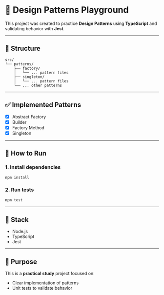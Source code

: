 # 🧠 Design Patterns Playground

This project was created to practice **Design Patterns** using **TypeScript** and validating behavior with **Jest**.

---

## 📁 Structure

```
src/
└── patterns/
    ├── factory/
    │   └── ... pattern files
    ├── singleton/
    │   └── ... pattern files
    └── ... other patterns
```

---

## ✅ Implemented Patterns

- [x] Abstract Factory
- [x] Builder
- [x] Factory Method
- [x] Singleton

---

## 🚀 How to Run

### 1. Install dependencies

```bash
npm install
```

### 2. Run tests

```bash
npm test
```

---

## 🧪 Stack

- Node.js
- TypeScript
- Jest

---

## 📌 Purpose

This is a **practical study** project focused on:

- Clear implementation of patterns
- Unit tests to validate behavior
